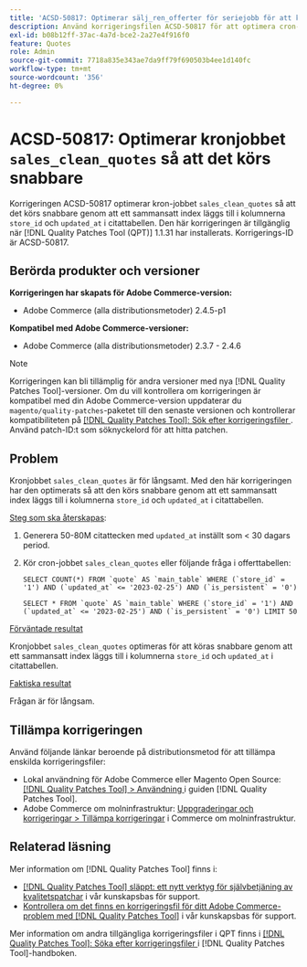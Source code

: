 ```yaml
---
title: 'ACSD-50817: Optimerar sälj_ren_offerter för seriejobb för att köra snabbare'
description: Använd korrigeringsfilen ACSD-50817 för att optimera cron-jobbet "sales_clean_quotes" så att det körs snabbare genom att lägga till ett sammansatt index i kolumnerna "store_id" och "updated_at" i citattabellen.
exl-id: b08b12ff-37ac-4a7d-bce2-2a27e4f916f0
feature: Quotes
role: Admin
source-git-commit: 7718a835e343ae7da9ff79f690503b4ee1d140fc
workflow-type: tm+mt
source-wordcount: '356'
ht-degree: 0%

---
```


# ACSD-50817: Optimerar kronjobbet `sales_clean_quotes` så att det körs snabbare

Korrigeringen ACSD-50817 optimerar kron-jobbet `sales_clean_quotes` så att det körs snabbare genom att ett sammansatt index läggs till i kolumnerna `store_id` och `updated_at` i citattabellen. Den här korrigeringen är tillgänglig när [!DNL Quality Patches Tool (QPT)] 1.1.31 har installerats. Korrigerings-ID är ACSD-50817.

## Berörda produkter och versioner

**Korrigeringen har skapats för Adobe Commerce-version:**

* Adobe Commerce (alla distributionsmetoder) 2.4.5-p1

**Kompatibel med Adobe Commerce-versioner:**

* Adobe Commerce (alla distributionsmetoder) 2.3.7 - 2.4.6

>[!NOTE]
>
>Korrigeringen kan bli tillämplig för andra versioner med nya [!DNL Quality Patches Tool]-versioner. Om du vill kontrollera om korrigeringen är kompatibel med din Adobe Commerce-version uppdaterar du `magento/quality-patches`-paketet till den senaste versionen och kontrollerar kompatibiliteten på [[!DNL Quality Patches Tool]: Sök efter korrigeringsfiler ](https://experienceleague.adobe.com/tools/commerce-quality-patches/index.html). Använd patch-ID:t som söknyckelord för att hitta patchen.

## Problem

Kronjobbet `sales_clean_quotes` är för långsamt. Med den här korrigeringen har den optimerats så att den körs snabbare genom att ett sammansatt index läggs till i kolumnerna `store_id` och `updated_at` i citattabellen.

<u>Steg som ska återskapas</u>:

1. Generera 50-80M citattecken med `updated_at` inställt som &lt; 30 dagars period.
1. Kör cron-jobbet `sales_clean_quotes` eller följande fråga i offerttabellen:

   ```cron
   SELECT COUNT(*) FROM `quote` AS `main_table` WHERE (`store_id` = '1') AND (`updated_at` <= '2023-02-25') AND (`is_persistent` = '0')
   
   SELECT * FROM `quote` AS `main_table` WHERE (`store_id` = '1') AND (`updated_at` <= '2023-02-25') AND (`is_persistent` = '0') LIMIT 50
   ```

<u>Förväntade resultat</u>

Kronjobbet `sales_clean_quotes` optimeras för att köras snabbare genom att ett sammansatt index läggs till i kolumnerna `store_id` och `updated_at` i citattabellen.

<u>Faktiska resultat</u>

Frågan är för långsam.

## Tillämpa korrigeringen

Använd följande länkar beroende på distributionsmetod för att tillämpa enskilda korrigeringsfiler:

* Lokal användning för Adobe Commerce eller Magento Open Source: [[!DNL Quality Patches Tool] > Användning ](https://experienceleague.adobe.com/docs/commerce-operations/tools/quality-patches-tool/usage.html) i guiden [!DNL Quality Patches Tool].
* Adobe Commerce om molninfrastruktur: [Uppgraderingar och korrigeringar > Tillämpa korrigeringar](https://experienceleague.adobe.com/docs/commerce-cloud-service/user-guide/develop/upgrade/apply-patches.html) i Commerce om molninfrastruktur.

## Relaterad läsning

Mer information om [!DNL Quality Patches Tool] finns i:

* [[!DNL Quality Patches Tool] släppt: ett nytt verktyg för självbetjäning av kvalitetspatchar](/help/announcements/adobe-commerce-announcements/magento-quality-patches-released-new-tool-to-self-serve-quality-patches.md) i vår kunskapsbas för support.
* [Kontrollera om det finns en korrigeringsfil för ditt Adobe Commerce-problem med  [!DNL Quality Patches Tool]](/help/support-tools/patches-available-in-qpt-tool/check-patch-for-magento-issue-with-magento-quality-patches.md) i vår kunskapsbas för support.

Mer information om andra tillgängliga korrigeringsfiler i QPT finns i [[!DNL Quality Patches Tool]: Söka efter korrigeringsfiler ](https://experienceleague.adobe.com/tools/commerce-quality-patches/index.html) i [!DNL Quality Patches Tool]-handboken.
